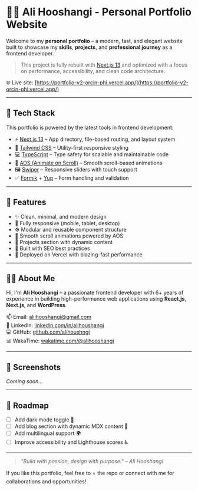 # 🧑‍💻 Ali Hooshangi - Personal Portfolio Website

Welcome to my **personal portfolio** – a modern, fast, and elegant website built to showcase my **skills**, **projects**, and **professional journey** as a frontend developer.

> This project is fully rebuilt with [Next.js 13](https://nextjs.org/blog/next-13) and optimized with a focus on performance, accessibility, and clean code architecture.

🌐 Live site: [https://portfolio-v2-orcin-phi.vercel.app/](https://portfolio-v2-orcin-phi.vercel.app/)

---

## 🚀 Tech Stack

This portfolio is powered by the latest tools in frontend development:

- ⚡️ [Next.js 13](https://nextjs.org/blog/next-13) – App directory, file-based routing, and layout system
- 🎨 [Tailwind CSS](https://tailwindcss.com/) – Utility-first responsive styling
- 💻 [TypeScript](https://www.typescriptlang.org/) – Type safety for scalable and maintainable code
- 💫 [AOS (Animate on Scroll)](https://michalsnik.github.io/aos/) – Smooth scroll-based animations
- 🖼️ [Swiper](https://swiperjs.com/) – Responsive sliders with touch support
- ✅ [Formik](https://formik.org/) + [Yup](https://github.com/jquense/yup) – Form handling and validation

---

## 📁 Features

- ✨ Clean, minimal, and modern design
- 📱 Fully responsive (mobile, tablet, desktop)
- ⚙️ Modular and reusable component structure
- 🧭 Smooth scroll animations powered by AOS
- 💼 Projects section with dynamic content
- 🧠 Built with SEO best practices
- 🚀 Deployed on Vercel with blazing-fast performance

---

## 👨‍💻 About Me

Hi, I'm **Ali Hooshangi** – a passionate frontend developer with 6+ years of experience in building high-performance web applications using **React.js**, **Next.js**, and **WordPress**.

📫 Email: [aliihooshangi@gmail.com](mailto:aliihooshangi@gmail.com)  
🔗 LinkedIn: [linkedin.com/in/alihoushangi](https://www.linkedin.com/in/alihoushangi/)  
💻 GitHub: [github.com/alihoushngi](https://github.com/alihoushngi)  
📊 WakaTime: [wakatime.com/@alihooshangi](https://wakatime.com/@alihooshangi)

---

## 🌈 Screenshots

_Coming soon..._

---

## 📌 Roadmap

- [ ] Add dark mode toggle 🌙
- [ ] Add blog section with dynamic MDX content 📝
- [ ] Add multilingual support 🌍
- [ ] Improve accessibility and Lighthouse scores ♿

---

> _"Build with passion, design with purpose." – Ali Hooshangi_

If you like this portfolio, feel free to ⭐ the repo or connect with me for collaborations and opportunities!
